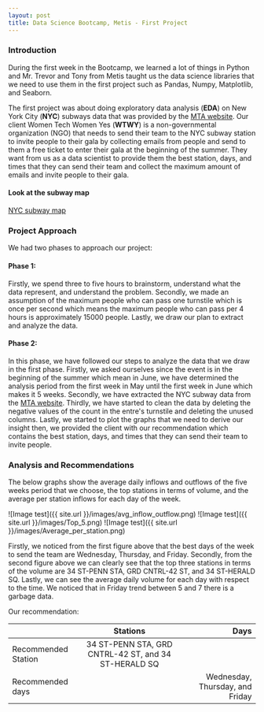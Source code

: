 ```yaml
---
layout: post
title: Data Science Bootcamp, Metis - First Project 
---
```

### Introduction

During the first week in the Bootcamp, we learned a lot of things in Python and Mr. Trevor and Tony from Metis taught us the data science libraries that we need to use them in the first project such as Pandas, Numpy, Matplotlib, and Seaborn.

The first project was about doing exploratory data analysis (**EDA**) on New York City (**NYC**) subways data that was provided by the [MTA website](http://web.mta.info/developers/turnstile.html). Our client Women Tech Women Yes (**WTWY**) is a non-governmental organization (NGO) that needs to send their team to the NYC subway station to invite people to their gala by collecting emails from people and send to them a free ticket to enter their gala at the beginning of the summer. They want from us as a data scientist to provide them the best station, days, and times that they can send their team and collect the maximum amount of emails and invite people to their gala.

#### Look at the subway map
[NYC subway map](http://web.mta.info/maps/submap.html)


### Project Approach

We had two phases to approach our project:

#### Phase 1: 

Firstly, we spend three to five hours to brainstorm, understand what the data represent, and understand the problem. Secondly, we made an assumption of the maximum people who can pass one turnstile which is once per second which means the maximum people who can pass per 4 hours is approximately 15000 people. Lastly, we draw our plan to extract and analyze the data.


#### Phase 2:

In this phase, we have followed our steps to analyze the data that we draw in the first phase. Firstly, we asked ourselves since the event is in the beginning of the summer which mean in June, we have determined the analysis period from the first week in May until the first week in June which makes it 5 weeks. Secondly, we have extracted the NYC subway data from the [MTA website](http://web.mta.info/developers/turnstile.html). Thirdly, we have started to clean the data by deleting the negative values of the count in the entre's turnstile and deleting the unused columns. Lastly, we started to plot the graphs that we need to derive our insight then, we provided the client with our recommendation which contains the best station, days, and times that they can send their team to invite people.


### Analysis and Recommendations

The below graphs show the average daily inflows and outflows of the five weeks period that we choose, the top stations in terms of volume, and the average per station inflows for each day of the week. 

![Image test]({{ site.url }}/images/avg_inflow_outflow.png)
![Image test]({{ site.url }}/images/Top_5.png)
![Image test]({{ site.url }}/images/Average_per_station.png)

Firstly, we noticed from the first figure above that the best days of the week to send the team are Wednesday, Thursday, and Friday. Secondly, from the second figure above we can clearly see that the top three stations in terms of the volume are 34 ST-PENN STA, GRD CNTRL-42 ST, and 34 ST-HERALD SQ. Lastly, we can see the average daily volume for each day with respect to the time. We noticed that in Friday trend between 5 and 7 there is a garbage data.

Our recommendation:

|                         |                  Stations                            |Days                               |
| ----------------------- |:----------------------------------------------------:| ---------------------------------:|
| Recommended Station     | 34 ST-PENN STA, GRD CNTRL-42 ST, and 34 ST-HERALD SQ |                                   |
| Recommended days        |                                                      |   Wednesday, Thursday, and Friday |

 
